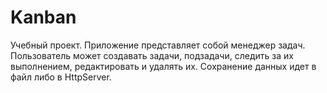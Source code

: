 # Kanban

Учебный проект. Приложение представляет собой менеджер задач. Пользователь может создавать задачи, подзадачи, следить за их выполнением, редактировать и удалять их. Сохранение данных идет в файл либо в HttpServer.
